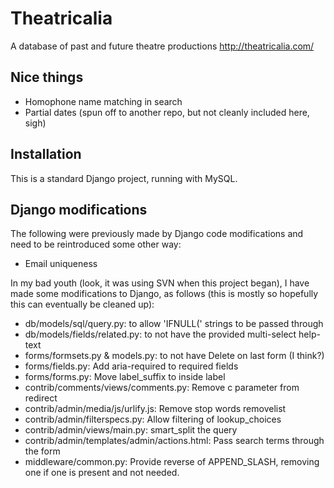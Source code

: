 Theatricalia
============

A database of past and future theatre productions
http://theatricalia.com/

Nice things
-----------

* Homophone name matching in search
* Partial dates (spun off to another repo, but not cleanly included here, sigh)

Installation
------------

This is a standard Django project, running with MySQL.

Django modifications
--------------------

The following were previously made by Django code modifications and need to be
reintroduced some other way:
* Email uniqueness

In my bad youth (look, it was using SVN when this project began), I have made
some modifications to Django, as follows (this is mostly so hopefully this can
eventually be cleaned up):

* db/models/sql/query.py: to allow 'IFNULL(' strings to be passed through
* db/models/fields/related.py: to not have the provided multi-select help-text
* forms/formsets.py & models.py: to not have Delete on last form (I think?)
* forms/fields.py: Add aria-required to required fields
* forms/forms.py: Move label_suffix to inside label
* contrib/comments/views/comments.py: Remove c parameter from redirect
* contrib/admin/media/js/urlify.js: Remove stop words removelist
* contrib/admin/filterspecs.py: Allow filtering of lookup_choices
* contrib/admin/views/main.py: smart_split the query
* contrib/admin/templates/admin/actions.html: Pass search terms through the form
* middleware/common.py: Provide reverse of APPEND_SLASH, removing one if one is present and not needed.

